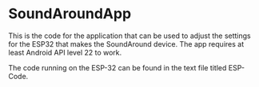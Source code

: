 # SoundAroundApp
This is the code for the application that can be used to adjust the settings for the ESP32 that makes the SoundAround device.
The app requires at least Android API level 22 to work.

The code running on the ESP-32 can be found in the text file titled ESP-Code.